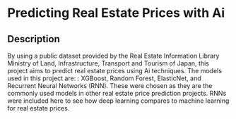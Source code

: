 # Predicting Real Estate Prices with Ai
## Description
By using a public dataset provided by the Real Estate Information Library Ministry of Land, Infrastructure, Transport and Tourism of Japan, this project aims to predict real estate prices using Ai techniques.
The models used in this project are: : XGBoost, Random Forest, ElasticNet, and Recurrent Neural Networks (RNN). These were chosen as they are the commonly used models in other real estate price prediction projects.
RNNs were included here to see how deep learning compares to machine learning for real estate prices.
